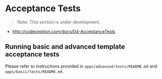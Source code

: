 Acceptance Tests
================

> Note: This section is under development.

- http://codeception.com/docs/04-AcceptanceTests

Running basic and advanced template acceptance tests
----------------------------------------------------

Please refer to instructions provided in `apps/advanced/tests/README.md` and `apps/basic/tests/README.md`.
